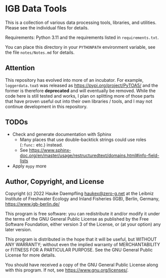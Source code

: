 IGB Data Tools
==============

This is a collection of various data processing tools, libraries, and
utilities. Please see the individual files for details.

Requirements: Python 3.11 and the requirements listed in `requirements.txt`.

You can place this directory in your `PYTHONPATH` environment variable,
see the file `notes/Notes.md` for details.

Attention
---------

This repository has evolved into more of an incubator.
For example, `loggerdata.toa5` was released as <https://pypi.org/project/PyTOA5/>
and the former is therefore **deprecated** and will eventually be removed.
While the code here is still tested and works, I plan on splitting more of
those parts that have proven useful out into their own libraries / tools,
and I may not continue development in this repository.

TODOs
-----

- Check and generate documentation with Sphinx
  - Many places that use double-backtick strings could use roles (`:func:` etc.) instead.
  - See <https://www.sphinx-doc.org/en/master/usage/restructuredtext/domains.html#info-field-lists>
- Apply `mypy` more


Author, Copyright, and License
------------------------------

Copyright (c) 2022 Hauke Daempfling <haukex@zero-g.net>
at the Leibniz Institute of Freshwater Ecology and Inland Fisheries (IGB),
Berlin, Germany, <https://www.igb-berlin.de/>

This program is free software: you can redistribute it and/or modify
it under the terms of the GNU General Public License as published by
the Free Software Foundation, either version 3 of the License, or
(at your option) any later version.

This program is distributed in the hope that it will be useful,
but WITHOUT ANY WARRANTY; without even the implied warranty of
MERCHANTABILITY or FITNESS FOR A PARTICULAR PURPOSE. See the
GNU General Public License for more details.

You should have received a copy of the GNU General Public License
along with this program. If not, see <https://www.gnu.org/licenses/>.
